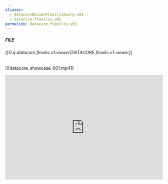 ```yaml
---
aliases:
  - DatacoreNoCodeFlexilisQuery.v01
  - datacore.flexilis.v01
permalink: datacore.flexilis.v01
---
```



##### FILE

###### [[D.q.datacore.flexilis.v1.viewer|DATACORE.flexilis.v1.viewer]]




![[datacore_showcase_001.mp4]]
<iframe allowfullscreen src="https://www.youtube.com/embed/BGoBWNflQjE" width="100%" height="333" frameborder="0" allow="accelerometer; autoplay; clipboard-write; encrypted-media; gyroscope; picture-in-picture" />



```description

#wip #datacore #obsidian #querybuilder #gui 

https://www.beto.group/888/PROJECTS/888/KNOWLEDGE/EXPERIENCES/Datacore+No+Code+Flexilis+Query 

b.

```


